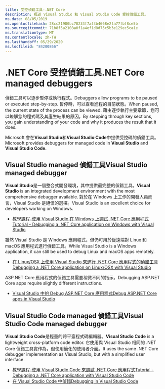 ```yaml
---
title: 受控偵錯工具-.NET Core
description: 概述 Visual Studio 和 Visual Studio Code 受控偵錯工具。
ms.date: 08/05/2019
ms.openlocfilehash: 28cc21980bc78234f7af3b4668e2fa77fbf8ce5b
ms.sourcegitcommit: 71b8f5a2108a0f1a4ef1d8d75c5b3e129ec5ca1e
ms.translationtype: MT
ms.contentlocale: zh-TW
ms.lasthandoff: 05/29/2020
ms.locfileid: "84200866"
---
```

# <a name="net-core-managed-debuggers"></a><span data-ttu-id="45eac-103">.NET Core 受控偵錯工具</span><span class="sxs-lookup"><span data-stu-id="45eac-103">.NET Core managed debuggers</span></span>

<span data-ttu-id="45eac-104">偵錯工具可以逐步暫停或執行程式。</span><span class="sxs-lookup"><span data-stu-id="45eac-104">Debuggers allow programs to be paused or executed step-by-step.</span></span> <span data-ttu-id="45eac-105">暫停時，可以查看進程的目前狀態。</span><span class="sxs-lookup"><span data-stu-id="45eac-105">When paused, the current state of the process can be viewed.</span></span> <span data-ttu-id="45eac-106">藉由逐步執行主要章節，您可以瞭解您的程式碼及其產生結果的原因。</span><span class="sxs-lookup"><span data-stu-id="45eac-106">By stepping through key sections, you gain understanding of your code and why it produces the result that it does.</span></span>

<span data-ttu-id="45eac-107">Microsoft 會在**Visual Studio**和**Visual Studio Code**中提供受控碼的偵錯工具。</span><span class="sxs-lookup"><span data-stu-id="45eac-107">Microsoft provides debuggers for managed code in **Visual Studio** and **Visual Studio Code**.</span></span>

## <a name="visual-studio-managed-debugger"></a><span data-ttu-id="45eac-108">Visual Studio managed 偵錯工具</span><span class="sxs-lookup"><span data-stu-id="45eac-108">Visual Studio managed debugger</span></span>

<span data-ttu-id="45eac-109">**Visual Studio**是一個整合式開發環境，其中提供最完整的偵錯工具。</span><span class="sxs-lookup"><span data-stu-id="45eac-109">**Visual Studio** is an integrated development environment with the most comprehensive debugger available.</span></span> <span data-ttu-id="45eac-110">對於在 Windows 上工作的開發人員而言，Visual Studio 是絕佳的選擇。</span><span class="sxs-lookup"><span data-stu-id="45eac-110">Visual Studio is an excellent choice for developers working on Windows.</span></span>

- [<span data-ttu-id="45eac-111">教學課程-使用 Visual Studio 在 Windows 上調試 .NET Core 應用程式</span><span class="sxs-lookup"><span data-stu-id="45eac-111">Tutorial - Debugging a .NET Core application on Windows with Visual Studio</span></span>](../tutorials/debugging-with-visual-studio.md)

<span data-ttu-id="45eac-112">雖然 Visual Studio 是 Windows 應用程式，但仍可用於從遠端對 Linux 和 macOS 應用程式進行偵錯工具。</span><span class="sxs-lookup"><span data-stu-id="45eac-112">While Visual Studio is a Windows application, it can still be used to debug Linux and macOS apps remotely.</span></span>

- [<span data-ttu-id="45eac-113">在 Linux/OSX 上使用 Visual Studio 來進行 .NET Core 應用程式的偵錯工具</span><span class="sxs-lookup"><span data-stu-id="45eac-113">Debugging a .NET Core application on Linux/OSX with Visual Studio</span></span>](https://github.com/Microsoft/MIEngine/wiki/Offroad-Debugging-of-.NET-Core-on-Linux---OSX-from-Visual-Studio)

 <span data-ttu-id="45eac-114">ASP.NET Core 應用程式的偵錯工具需要稍微不同的指示。</span><span class="sxs-lookup"><span data-stu-id="45eac-114">Debugging ASP.NET Core apps require slightly different instructions.</span></span>

- [<span data-ttu-id="45eac-115">Visual Studio 中的 Debug ASP.NET Core 應用程式</span><span class="sxs-lookup"><span data-stu-id="45eac-115">Debug ASP.NET Core apps in Visual Studio</span></span>](/visualstudio/debugger/how-to-enable-debugging-for-aspnet-applications#debug-aspnet-core-apps)

## <a name="visual-studio-code-managed-debugger"></a><span data-ttu-id="45eac-116">Visual Studio Code managed 偵錯工具</span><span class="sxs-lookup"><span data-stu-id="45eac-116">Visual Studio Code managed debugger</span></span>

<span data-ttu-id="45eac-117">**Visual Studio Code**是輕量的跨平臺程式碼編輯器。</span><span class="sxs-lookup"><span data-stu-id="45eac-117">**Visual Studio Code** is a lightweight cross-platform code editor.</span></span> <span data-ttu-id="45eac-118">它使用與 Visual Studio 相同的 .NET Core 偵錯工具實作為，但使用簡化的使用者介面。</span><span class="sxs-lookup"><span data-stu-id="45eac-118">It uses the same .NET Core debugger implementation as Visual Studio, but with a simplified user interface.</span></span>

- [<span data-ttu-id="45eac-119">教學課程-使用 Visual Studio Code 來調試 .NET Core 應用程式</span><span class="sxs-lookup"><span data-stu-id="45eac-119">Tutorial - Debugging a .NET Core application with Visual Studio Code</span></span>](../tutorials/debugging-with-visual-studio-code.md)
- [<span data-ttu-id="45eac-120">在 Visual Studio Code 中偵錯</span><span class="sxs-lookup"><span data-stu-id="45eac-120">Debugging in Visual Studio Code</span></span>](https://code.visualstudio.com/docs/editor/debugging)
